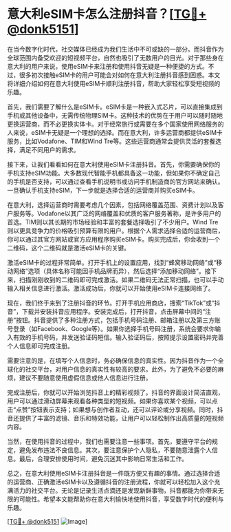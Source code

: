 # 意大利eSIM卡怎么注册抖音？[[TG💪+ @donk5151](https://t.me/s/donk5151)]

在当今数字化时代，社交媒体已经成为我们生活中不可或缺的一部分。而抖音作为全球范围内备受欢迎的短视频平台，自然也吸引了无数用户的目光。对于那些身在意大利的用户来说，使用eSIM卡来注册和使用抖音无疑是一种便捷的方式。不过，很多初次接触eSIM卡的用户可能会对如何在意大利注册抖音感到困惑。本文将详细介绍如何在意大利使用eSIM卡顺利注册抖音，帮助大家轻松享受短视频的乐趣。

首先，我们需要了解什么是eSIM卡。eSIM卡是一种嵌入式芯片，可以直接集成到手机或其他设备中，无需传统物理SIM卡。这种技术的优势在于用户可以随时随地更换运营商，而不必更换实体卡。对于经常旅行或需要在多个国家使用网络服务的人来说，eSIM卡无疑是一个理想的选择。而在意大利，许多运营商都提供eSIM卡服务，比如Vodafone、TIM和Wind Tre等。这些运营商通常会提供灵活的套餐选择，满足不同用户的需求。

接下来，让我们看看如何在意大利使用eSIM卡注册抖音。首先，你需要确保你的手机支持eSIM功能。大多数现代智能手机都具备这一功能，但如果你不确定自己的手机是否支持，可以通过查看手机说明书或访问手机制造商的官方网站来确认。一旦确认手机支持eSIM，下一步就是选择合适的运营商并购买eSIM卡。

在意大利，选择运营商时需要考虑几个因素，包括网络覆盖范围、资费计划以及客户服务等。Vodafone以其广泛的网络覆盖和优质的客户服务著称，是许多用户的首选。TIM则以其长期的市场经验和丰富的套餐选择吸引了不少用户。Wind Tre则以更具竞争力的价格吸引预算有限的用户。根据个人需求选择合适的运营商后，你可以通过其官方网站或官方应用程序购买eSIM卡。购买完成后，你会收到一个二维码，这个二维码就是激活eSIM卡的关键。

激活eSIM卡的过程非常简单。打开手机上的设置应用，找到“蜂窝移动网络”或“移动网络”选项（具体名称可能因手机品牌而异），然后选择“添加移动网络”。接下来，扫描刚刚收到的二维码即可完成激活。如果二维码无法正常扫描，也可以手动输入相关信息进行激活。激活成功后，你就可以开始使用eSIM卡连接网络了。

现在，我们终于来到了注册抖音的环节。打开手机应用商店，搜索“TikTok”或“抖音”，下载并安装抖音应用程序。安装完成后，打开抖音，点击屏幕中间的“注册”按钮。抖音提供了多种注册方式，包括手机号码注册、邮箱注册以及第三方账号登录（如Facebook、Google等）。如果你选择手机号码注册，系统会要求你输入有效的手机号码，并发送验证码短信。输入验证码后，按照提示设置密码并完善个人信息即可完成注册。

需要注意的是，在填写个人信息时，务必确保信息的真实性。因为抖音作为一个全球化的社交平台，对用户信息的真实性有较高的要求。此外，为了避免不必要的麻烦，建议不要随意使用虚假信息或他人信息进行注册。

完成注册后，你就可以开始浏览抖音上的精彩视频了。抖音的界面设计简洁直观，用户可以通过滑动屏幕来观看各种类型的短视频。如果你喜欢某个视频，可以点击“点赞”按钮表示支持；如果想与创作者互动，还可以评论或分享视频。同时，抖音还提供了丰富的滤镜、音乐和特效功能，让用户可以轻松制作出高质量的短视频内容。

当然，在使用抖音的过程中，我们也需要注意一些事项。首先，要遵守平台的规定，避免发布违法不良信息。其次，要注意保护个人隐私，不要随意泄露个人信息。最后，合理安排使用时间，避免沉迷其中影响日常生活和工作。

总之，在意大利使用eSIM卡注册抖音是一件既方便又有趣的事情。通过选择合适的运营商、正确激活eSIM卡以及遵循抖音的注册流程，你就可以轻松加入这个充满活力的社交平台。无论是记录生活点滴还是发现新鲜事物，抖音都能为你带来无限的可能性。希望本文能帮助你在意大利愉快地使用抖音，享受数字时代的便利与乐趣。

[[TG💪+ @donk5151](https://t.me/s/donk5151) ![Image](https://i.postimg.cc/rwNCRYN7/Snipaste-2025-04-30-17-27-05.png)]